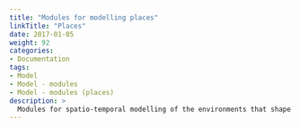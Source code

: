 ```yaml
---
title: "Modules for modelling places"
linkTitle: "Places"
date: 2017-01-05
weight: 92
categories: 
- Documentation
tags: 
- Model
- Model - modules
- Model - modules (places)
description: >
  Modules for spatio-temporal modelling of the environments that shape young people's mental health are collectively referred to as the "Springtides" sub-model. Two module libraries are currently available - [vicinity](https://ready4-dev.github.io/vicinity/) and [aus](https://ready4-dev.github.io/aus/), though both are highly preliminary and without any vignette articles to demonstrate their use. An [app](/docs/model/analyses/decision-aids/springtides-app/) built using a combination of these libraries and [unreleased work in progress module libraries](/docs/model/modules/pipeline/pipeline-places/) is available for illustration purposes.
---
```





